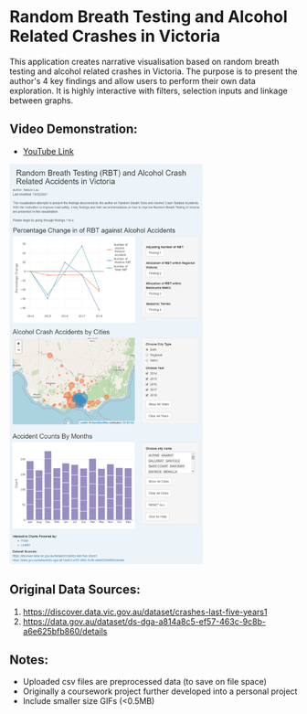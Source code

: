 # Random Breath Testing and Alcohol Related Crashes in Victoria

This application creates narrative visualisation based on random breath testing and alcohol related crashes in Victoria. The purpose is to present the author's 4 key findings and allow users to perform their own data exploration. It is highly interactive with filters, selection inputs and linkage between graphs.

## Video Demonstration:
- [YouTube Link](https://www.youtube.com/watch?v=SOE81-NHeXU)

<img src="https://github.com/nelson-luu/rbt_crashes/blob/main/screenshots/overview.png" height="700">

## Original Data Sources:
1. https://discover.data.vic.gov.au/dataset/crashes-last-five-years1
2. https://data.gov.au/dataset/ds-dga-a814a8c5-ef57-463c-9c8b-a6e625bfb860/details

## Notes:
- Uploaded csv files are preprocessed data (to save on file space)
- Originally a coursework project further developed into a personal project
- Include smaller size GIFs (<0.5MB)


